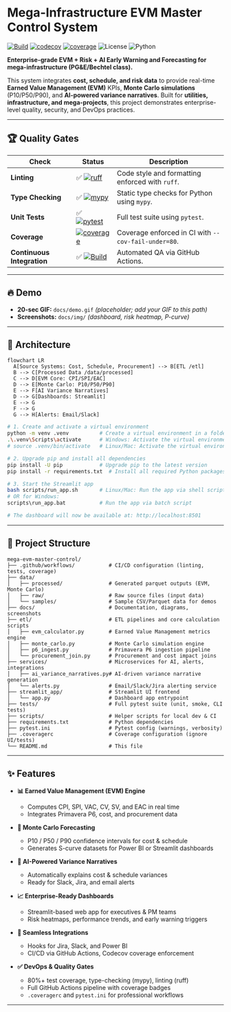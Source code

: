 # Mega-Infrastructure EVM Master Control System

[![Build](https://github.com/James1979/mega-evm-master-control/actions/workflows/ci.yml/badge.svg)](https://github.com/James1979/mega-evm-master-control/actions)
[![codecov](https://codecov.io/gh/James1979/mega-evm-master-control/branch/main/graph/badge.svg)](https://codecov.io/gh/James1979/mega-evm-master-control)
[![coverage](https://img.shields.io/codecov/c/github/James1979/mega-evm-master-control?branch=main&label=coverage&logo=codecov)](https://codecov.io/gh/James1979/mega-evm-master-control)
![License](https://img.shields.io/badge/license-MIT-blue)
![Python](https://img.shields.io/badge/python-3.11-blue)

**Enterprise-grade EVM + Risk + AI Early Warning and Forecasting for mega-infrastructure (PG&E/Bechtel class).**

This system integrates **cost, schedule, and risk data** to provide real-time **Earned Value Management (EVM)** KPIs, **Monte Carlo simulations** (P10/P50/P90), and **AI-powered variance narratives**.
Built for **utilities, infrastructure, and mega-projects**, this project demonstrates enterprise-level quality, security, and DevOps practices.

---

## 🏆 Quality Gates

| Check                     | Status                                                                                                   | Description                                              |
|---------------------------|----------------------------------------------------------------------------------------------------------|----------------------------------------------------------|
| **Linting**               | ✅ [![ruff](https://img.shields.io/badge/ruff-passing-brightgreen?logo=python&logoColor=white)](#)        | Code style and formatting enforced with `ruff`.          |
| **Type Checking**         | ✅ [![mypy](https://img.shields.io/badge/mypy-checked-blue?logo=python&logoColor=white)](#)              | Static type checks for Python using `mypy`.              |
| **Unit Tests**            | ✅ [![pytest](https://img.shields.io/badge/tests-passing-brightgreen?logo=pytest)](#)                   | Full test suite using `pytest`.                          |
| **Coverage**              | [![coverage](https://img.shields.io/codecov/c/github/James1979/mega-evm-master-control?branch=main&label=coverage&logo=codecov)](https://codecov.io/gh/James1979/mega-evm-master-control) | Coverage enforced in CI with `--cov-fail-under=80`.      |
| **Continuous Integration**| ✅ [![Build](https://github.com/James1979/mega-evm-master-control/actions/workflows/ci.yml/badge.svg)](https://github.com/James1979/mega-evm-master-control/actions) | Automated QA via GitHub Actions.                         |

---

## 🔥 Demo
- **20-sec GIF:** `docs/demo.gif` *(placeholder; add your GIF to this path)*
- **Screenshots:** `docs/img/` *(dashboard, risk heatmap, P-curve)*

---

## 🧭 Architecture

```mermaid
flowchart LR
  A[Source Systems: Cost, Schedule, Procurement] --> B[ETL /etl]
  B --> C[Processed Data /data/processed]
  C --> D[EVM Core: CPI/SPI/EAC]
  D --> E[Monte Carlo: P10/P50/P90]
  E --> F[AI Variance Narratives]
  D --> G[Dashboards: Streamlit]
  E --> G
  F --> G
  G --> H[Alerts: Email/Slack]
```

```bash
# 1. Create and activate a virtual environment
python -m venv .venv          # Create a virtual environment in a folder named .venv
.\.venv\Scripts\activate      # Windows: Activate the virtual environment
# source .venv/bin/activate   # Linux/Mac: Activate the virtual environment

# 2. Upgrade pip and install all dependencies
pip install -U pip            # Upgrade pip to the latest version
pip install -r requirements.txt  # Install all required Python packages

# 3. Start the Streamlit app
bash scripts/run_app.sh       # Linux/Mac: Run the app via shell script
# OR for Windows:
scripts\run_app.bat           # Run the app via batch script

# The dashboard will now be available at: http://localhost:8501
```
---

## 📂 Project Structure

```text
mega-evm-master-control/
├── .github/workflows/           # CI/CD configuration (linting, tests, coverage)
├── data/
│   ├── processed/               # Generated parquet outputs (EVM, Monte Carlo)
│   ├── raw/                     # Raw source files (input data)
│   └── samples/                 # Sample CSV/Parquet data for demos
├── docs/                        # Documentation, diagrams, screenshots
├── etl/                         # ETL pipelines and core calculation scripts
│   ├── evm_calculator.py        # Earned Value Management metrics engine
│   ├── monte_carlo.py           # Monte Carlo simulation engine
│   ├── p6_ingest.py             # Primavera P6 ingestion pipeline
│   └── procurement_join.py      # Procurement and cost impact joins
├── services/                    # Microservices for AI, alerts, integrations
│   ├── ai_variance_narratives.py# AI-driven variance narrative generation
│   └── alerts.py                # Email/Slack/Jira alerting service
├── streamlit_app/               # Streamlit UI frontend
│   └── app.py                   # Dashboard app entrypoint
├── tests/                       # Full pytest suite (unit, smoke, CLI tests)
├── scripts/                     # Helper scripts for local dev & CI
├── requirements.txt             # Python dependencies
├── pytest.ini                   # Pytest config (warnings, verbosity)
├── .coveragerc                  # Coverage configuration (ignore UI/tests)
└── README.md                    # This file
```
---

## ✨ Features

- **📊 Earned Value Management (EVM) Engine**
  - Computes CPI, SPI, VAC, CV, SV, and EAC in real time
  - Integrates Primavera P6, cost, and procurement data

- **🎲 Monte Carlo Forecasting**
  - P10 / P50 / P90 confidence intervals for cost & schedule
  - Generates S-curve datasets for Power BI or Streamlit dashboards

- **🤖 AI-Powered Variance Narratives**
  - Automatically explains cost & schedule variances
  - Ready for Slack, Jira, and email alerts

- **📈 Enterprise-Ready Dashboards**
  - Streamlit-based web app for executives & PM teams
  - Risk heatmaps, performance trends, and early warning triggers

- **🔗 Seamless Integrations**
  - Hooks for Jira, Slack, and Power BI
  - CI/CD via GitHub Actions, Codecov coverage enforcement

- **✅ DevOps & Quality Gates**
  - 80%+ test coverage, type-checking (mypy), linting (ruff)
  - Full GitHub Actions pipeline with coverage badges
  - `.coveragerc` and `pytest.ini` for professional workflows

---
